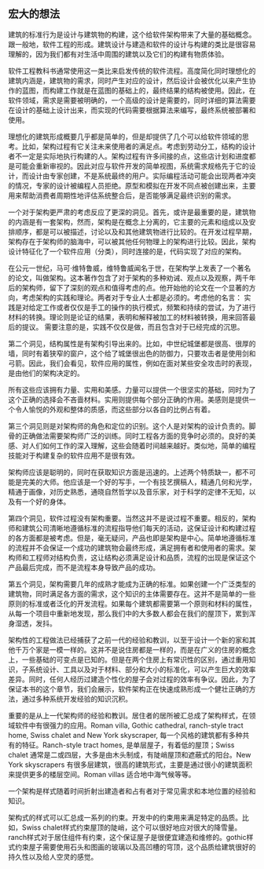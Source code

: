 
## 宏大的想法

建筑的标准行为是设计与建筑物的构建，这个给软件架构带来了大量的基础概念。跟一般地，软件工程的形成。建筑设计与建造和软件的设计与构建的类比是很容易理解的，因为我们都有对生活中周围的建筑以及它们的构建有物质体验。

软件工程教科书通常使用这一类比来启发传统的软件流程。高度简化同时理想化的建筑内涵是，建筑物的需求，同时产生对应的设计，然后设计会被优化以来产生协作的蓝图，而构建工作就是在蓝图的基础上的，最终结果的结构被使用。因此，在软件领域，需求是需要被明确的，一个高级的设计是需要的，同时详细的算法需要在设计的基础上设计出来，而实现的代码需要根据算法来编写，最终系统被部署和使用。

理想化的建筑形成概要几乎都是简单的，但是却提供了几个可以给软件领域的思考。比如，架构过程有它关注未来使用者的满足点。考虑到劳动分工，结构的设计者不一定是实际地执行构建的人。架构过程有许多间接的点，这些店计划和进度都是可能会重新审视的。因此对应与软件开发的简单视图，系统需求规格先于它的设计，而设计由专家创建，不是系统最终的用户。实际编程活动可能会出现两者冲突的情况，专家的设计被编程人员拒绝。原型和模拟在开发不同点被创建出来，主要用来帮助消费者周期性地评估系统整合后，是否能够满足最终识别的需求。

一个对于架构更严肃的考虑反应了更深的洞见。首先，或许是最重要的是，建筑物的内涵是有一套架构，然而，架构是在概念上分离的，它主要的元素和组成以及安排顺序，都是可以被描述，讨论以及和其他建筑物进行比较的。在开发过程早期，架构存在于架构师的脑海中，可以被其他任何物理上的架构进行比较。因此，架构设计特征化了一个软件应用（分类），同时连接的是，代码实现了对应的架构。

在公元一世纪，马可·维特鲁威，维特鲁威闻名于世，在架构学上发表了一个著名的论文，叫做架构。这本著作包含了对于架构的多种劝诫、观点以及观察，两千年后的架构师，留下了深刻的观点和值得考虑的点。他开始他的论文在一个显著的方向，考虑架构的实践和理论。两者对于专业人士都是必须的。考虑他的名言：
实践是对给定工作或者仅仅是手工的操作的执行模式，频繁和持续的尝试，为了进行材料的转换。理论则是论证的结果，表明和解释被加工的材料被转换，用来回答最后的提议。
需要注意的是，实践不仅仅是做，而且包含对于已经完成的沉思。

第二个洞见，结构属性是有架构引导出来的。比如，中世纪城堡都是很高、很厚的墙，同时有着狭窄的窗户，这个给了城堡很出色的防御力，只要攻击者是使用剑和弓箭。因此，我们会看见，软件应用的属性，例如在面对某些安全攻击时的表现，是由他们的架构决定的。

所有这些应该拥有力量、实用和美感。力量可以提供一个很坚实的基础，同时为了这个正确的选择会不吝啬材料。实用则提供每个部分正确的作用。美感则是提供一个令人愉悦的外观和整体的质感，而这些部分以各自的比例占有着。

第三个洞见则是对架构师的角色和定位的识别。这个人是对架构的设计负责的。脚骨的正确做法需要架构师广泛的训练。同时工程各方面的竞争时必须的。良好的美感、对人们如何工作的深入理解，这些会随着时间越来越好。类似地，简单的编程技能对于构建复杂的软件应用不是很有效。

架构师应该是聪明的，同时在获取知识方面是迅速的。上述两个特质缺一，都不可能是完美的大师。他应该是一个好的写手，一个有技艺撰稿人，精通几何和光学，精通于画像，对历史熟悉，通晓自然哲学以及音乐家，对于科学的定律不无知，以及有一个好的身体。

第四个洞见，软件过程没有架构重要。当然这并不是说过程不重要。相反的，架构师和建筑公司清晰地遵循标准的流程指导他们每天的活动，这保证设计和构建过程的各方面都是被考虑。但是，毫无疑问，产品也即是架构是中心。简单地遵循标准的流程并不会保证一个成功的建筑物会最终形成，满足拥有者和使用者的需求。架构师和工程师对结构负责，这让结构必须满足设计和品质，流程的出现是保证这个产品最后完成，而不是流程本身导致产品的成功。

第五个洞见，架构需要几年的成熟才能成为正确的标准。如果创建一个广泛类型的建筑物，同时满足各方面的需求，这个知识的主体需要存在。这并不是简单的一些原则的标准或者泛化的开发流程。如果每个建筑都需要第一个原则和材料的属性，从每一个项目中重新地发现，那么我们中的大多数人都会在我们的屋顶下，累到浑身湿透，发抖。

架构性的工程做法已经捕获了之前一代的经验和教训，以至于设计一个新的家和其他千万个家是一模一样的。这并不是说住房都是一样的，而是在广义的住房的概念上，一些基础的可变点是已知的。但是在两个住房上有常识性的区别，通过重用知识，子系统设计、工具以及对于材料、部分和大小的标准化，可以产生巨大的效率差异。同时，任何人经历过建造个性化的屋子会对过程的效率有争议。因此，为了保证本书的这个章节，我们会展示，软件架构正在快速成熟形成一个健壮正确的方法，通过多种系统开发经验的知识沉积。

重要的是从上一代架构师的经验和教训。居住者的居所被汇总成了架构样式，在领域软件中有很强力的应用。Roman villa, Gothic cathedral, ranch-style tract home, Swiss chalet and New York skyscraper, 每一个风格的建筑都有多种共有的特征。Ranch-style tract homes, 是单层屋子，有着低的屋顶；Swiss chalet 通常是二或四层，大多是由木头制成，有陡峭屋顶和遮蔽式的阳台。New York skyscrapers 有很多层建筑，很高的建筑形式，主要是通过很小的建筑面积来提供更多的楼层空间。Roman villas 适合地中海气候等等。

一个架构是样式随着时间折射出建造者和占有者对于常见需求和本地位置的经验和知识。

架构式的样式可以汇总成一系列的约束。开发中的约束用来满足特定的品质。比如，Swiss chalet样式约束屋顶的陡峭，这个可以很好地应对很大的降雪量。ranch样式对于居住组件有约束，这个保证屋子是很便宜建造和维修的。gothic样式约束屋子需要使用石头和图画的玻璃以及高凹槽的穹顶，这个品质给建筑很好的持久性以及给人空灵的感觉。

